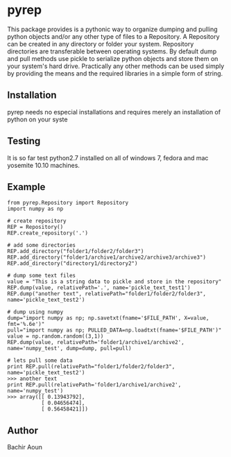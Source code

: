 # pyrep
This package provides is a pythonic way to organize dumping and pulling python objects and/or any other type of files to a Repository. A Repository can be created in any directory or folder your system. Repository directories are transferable between operating systems. By default dump and pull methods use pickle to serialize python objects and store them on your system's hard drive. Practically any other methods can be used simply by providing the means and the required libraries in a simple form of string.  

## Installation
pyrep needs no especial installations and requires merely an installation of python on your syste

## Testing
It is so far test python2.7 installed on all of windows 7, fedora and mac yosemite 10.10 machines.

## Example

```
from pyrep.Repository import Repository
import numpy as np

# create repository
REP = Repository()
REP.create_repository('.')

# add some directories
REP.add_directory("folder1/folder2/folder3")
REP.add_directory("folder1/archive1/archive2/archive3/archive3")
REP.add_directory("directory1/directory2")

# dump some text files
value = "This is a string data to pickle and store in the repository"
REP.dump(value, relativePath='.', name='pickle_text_test1')
REP.dump("another text", relativePath="folder1/folder2/folder3", name='pickle_text_test2')

# dump using numpy
dump="import numpy as np; np.savetxt(fname='$FILE_PATH', X=value, fmt='%.6e')"
pull="import numpy as np; PULLED_DATA=np.loadtxt(fname='$FILE_PATH')"
value = np.random.random((3,1))
REP.dump(value, relativePath='folder1/archive1/archive2', name='numpy_test', dump=dump, pull=pull)

# lets pull some data
print REP.pull(relativePath="folder1/folder2/folder3", name='pickle_text_test2')
>>> another text
print REP.pull(relativePath='folder1/archive1/archive2', name='numpy_test')
>>> array([[ 0.13943792],
           [ 0.04656474],
           [ 0.56458421]])
```

## Author
Bachir Aoun





